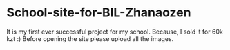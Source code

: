 # School-site-for-BIL-Zhanaozen
It is my first ever successful project for my school. Because, I sold it for 60k kzt :)
Before opening the site please upload all the images.
